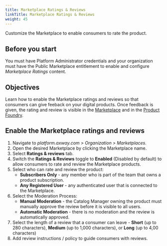 ```yaml
---
title: Marketplace Ratings & Reviews
linkTitle: Marketplace Ratings & Reviews
weight: 45
---
```


Customize the Marketplace to enable consumers to rate the product.

## Before you start

You must have Platform Administrator credentials and your organization must have the Public Marketplace entitlement to enable and configure *Marketplace Ratings* content.

## Objectives

Learn how to enable the Marketplace ratings and reviews so that consumers can give feeback on your digital products. Once feedback is given, the rating and review is visible in the [Marketplace](/docs/manage_marketplace/consumer_experience/ratings_reviews) and in the [Product Foundry](/docs/manage_product_foundry/foundry_product_ratings_reviews).

## Enable the Marketplace ratings and reviews

1. Navigate to *platform.axway.com > Organization > Marketplaces*.
2. Open the desired Marketplace by clicking the Marketplace name.
3. Select **Ratings & reviews** tab.
4. Switch the **Ratings & Reviews** toggle to **Enabled** (Disabled by default) to allow consumers to rate and review the Marketplace products.
5. Select who can rate and review the product:
   * **Subscribers Only** - any member who is part of the team that owns a product subscription.
   * **Any Registered User** - any authenticated user that is connected to the Marketplace.
6. Select the Moderation Process:
   * **Manual Moderation** - the Catalog Manager owning the product must manually approve the review before it is visible to all users.
   * **Automatic Moderation** - there is no moderation and the review is automatically approved.
7. Select the length of a review that a consumer can leave - **Short** (up to 280 characters), **Medium** (up to 1,000 characters), or **Long** (up to 4,00 characters)
8. Add review instructions / policy to guide consumers with reviews.
